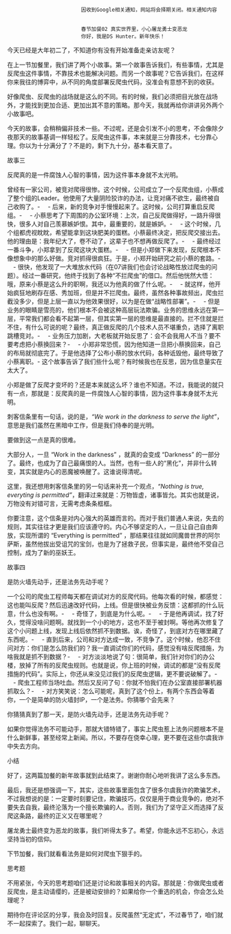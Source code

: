 
                            
                            因收到Google相关通知，网站将会择期关闭。相关通知内容
                            
                            
                            春节加餐02 真实世界里，小心屠龙勇士变恶龙
                            你好，我是DS Hunter。新年快乐！

今天已经是大年初二了，不知道你有没有开始准备走亲访友呢？

在上一节加餐里，我们讲了两个小故事。第一个故事告诉我们，有些事情，尤其是反爬虫这件事情，不靠技术也能解决问题。而另一个故事呢？它告诉我们，在这样你来我往的博弈中，从不同的角度部署反爬虫代码，没准会有意想不到的收获。

好像爬虫、反爬虫的战场就是这么的不同。有的时候，我们必须把目光放在战场外，才能找到更加合适、更加出其不意的策略。那今天，我就再给你讲讲另外两个小故事吧。

今天的故事，会稍稍偏非技术一些。不过呢，还是会引发不小的思考，不会像除夕夜那天的故事基调一样轻松了。反爬虫这件事，本来就是三分靠技术，七分靠心理。你以为十分满分了？不是的，剩下九十分，基本看天意了。

故事三

反爬真的是一件腐蚀人心智的事情，因为这件事本身就不太光明。


曾经有一家公司，被竞对爬得很惨。这个时候，公司成立了一个反爬虫组，小蔡成了整个组的Leader。他使用了大量阴险狡诈的办法，让竞对痛不欲生，最终被自己收购了。-
　-
后来，新的竞争对手慢慢起来了。这时候，公司打算重启反爬组。-
　-
小蔡思考了下周围的办公室环境：上次，自己反爬做得好，一路升得很快，很多人对自己羡慕嫉妒恨。其中，最重要的，就是嫉妒。-
　-
这个时候，几个组都虎视眈眈，希望能拿到这块肥美的蛋糕。小蔡最终决定，把反爬交接出去。他的理由是：我年纪大了，卷不动了，这辈子也不想再做反爬了。-
　-
最终经过一番斗争，小郑拿到了反爬这块大蛋糕。-
　-
但是小郑做下来发现，反爬根本不像想象中的那么好做。竞对抓得很疯狂。于是，小郑开始研究之前小蔡的套路。-
　-
很快，他发现了一大堆放水代码（在07讲我们也会讨论战略性放过爬虫的问题）。经过一番研究，他终于找到了各种“不拦爬虫”的借口。然后他恍然大悟：哦，原来小蔡是这么升的职啊，我还以为他真的做了什么呢。-
　-
就这样，他开始疯狂地刷存在感、秀加班，但是并不拦爬虫。最终，虽然各种事故频出，爬虫拦截没多少，但是上层一直以为他效果很好，以为是在做“战略性部署”。-
　-
但是业务的眼睛是雪亮的，他们根本不会被这种高层玩法欺骗。业务的思维永远在第一层，平常我们都会看不起第一层，但其实第一层的思维是最直接的。拦不住就是拦不住，有什么可说的呢？最终，真正做反爬的几个技术人员不堪重负，选择了离职跳槽竞对。-
　-
业务压力加剧，大老板就开始反思了：会不会我用人不当？要不要考虑把小蔡换回来？-
　-
小郑非常恐慌，因为他知道一旦把小蔡换回来，自己的布局就彻底完了。于是他选择了公布小蔡的放水代码，各种诋毁他，最终导致了小蔡离职。-
这个故事告诉了我们些什么呢？有时候我也在反思，因为信息量实在太大了。


小郑是做了反爬才变坏的？还是本来就这么坏？谁也不知道。不过，我能说的就只有一点，那就是：反爬真的是一件腐蚀人心智的事情，因为这件事本身就不太光明。

刺客信条里有一句话，说的是，_“We work in the darkness to serve the light”_，意思是我们虽然在黑暗中工作，但是我们侍奉的是光明。

要做到这一点是真的很难。

大部分人，一旦 “Work in the darkness” ，就真的会变成 “Darkness” 的一部分了。最终，也成为了自己最痛恨的人。当然，也有一些人的“黑化”，并非什么转变，其实就是内心的恶魔被唤醒了。这谁说得清呢。

这里，我还想用刺客信条里的另一句话来补充一个观点，_“Nothing is true, everyting is permitted”_，翻译过来就是：万物皆虚，诸事皆允。其实也就是说，万物没有对错可言，无需考虑条条框框。

你要注意，这个信条是对内心强大的英雄而言的。而对于我们普通人来说，失去的规则，其实往往才更是我们应该遵守的。内心不够坚定的人，一旦让自己自由奔放，实现所谓的 “Everything is permitted” ，那结果往往就如同魔兽世界的阿尔萨斯，虽然他拔出受诅咒的宝剑，也是为了拯救子民，但事实是，最终他不受自己控制，成为了新的巫妖王。

故事四

是防火墙先动手，还是法务先动手呢？


一个公司的爬虫工程师每天都在调试对方的反爬代码。他每次看的时候，都感觉：这也能叫反爬？然后迅速改好代码，上线。但是很快被业务反馈：这都抓的什么玩意，什么也没有啊。-
　-
奇怪了，到底是为什么呢。-
　-
于是他再调试，找了好久，觉得没啥问题啊。就找到一个小的地方，这也不至于被封啊。等他再次修复了这个小问题上线，发现上线后依然抓不到数据。诶，奇怪了，到底对方在哪里藏了东西呢。-
　-
直到后来，公司和对方达成一致，不竞争了。这个时候，他忍不住问对方：你们是怎么防我们的？我一直调试你们的代码，感觉没有啥反爬措施，为啥我就是抓不到数据？-
　-
对方淡淡地说了句：很简单，我们针对你们的办公楼，放掉了所有的反爬虫规则。也就是说，你上班的时候，调试的都是“没有反爬措施的代码”。实际上，你还从来没见过我们的反爬虫逻辑，更不要说破解了。-
　-
爬虫工程师当场吐血。然后又反问了句：你就不怕我们在办公室直接部署机器抓取么？-
　-
对方笑笑说：怎么可能呢，真到了这个份上，有两个东西会等着你，一个是简单的防火墙封IP，一个是法务。你猜哪个会先来？


你猜猜真到了那一天，是防火墙先动手，还是法务先动手呢？

如果你觉得法务不可能动手，那就大错特错了，事实上爬虫惹上法务问题根本不是什么新鲜事，甚至经常上新闻。所以，不要存在侥幸心理，更不要在这些尔虞我诈中失去方向。

小结

好了，这两篇加餐的新年故事就到此结束了。谢谢你耐心地听我讲了这么多东西。

最后，我还是想强调一下，其实，这些故事里面包含了很多尔虞我诈的欺骗艺术，不过我想说的是：一定要时刻要记住，欺骗技巧，仅仅是用于商业竞争的，绝对不要失去自我，最终沦落为一个擅长欺骗的人。否则，我们为了坚守正义而选择了反爬这条路，最终的正义又在哪里呢？

屠龙勇士最终变为恶龙的故事，我们听得太多了。希望，你能永远不忘初心，永远坚持当初的信仰。

下节加餐，我们就看看法务是如何对爬虫下狠手的。

思考题

不用紧张，今天的思考题咱们还是讨论和故事相关的内容。那就是：你做爬虫或者反爬虫，是主动请缨的，还是被动安排的？如果给你一个重选的机会，你会怎么处理呢？

期待你在评论区的分享，我会及时回复。反爬虽然“无定式”，不过春节了，咱们就不一起探索了。我们一起，聊聊天。

                        
                        
                            
